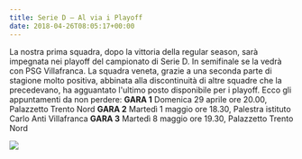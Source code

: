 ```yaml
---
title: Serie D – Al via i Playoff
date: 2018-04-26T08:05:17+00:00
---
```

La nostra prima squadra, dopo la vittoria della regular season, sarà impegnata nei playoff del campionato di Serie D. In semifinale se la vedrà con PSG Villafranca. La squadra veneta, grazie a una seconda parte di stagione molto positiva, abbinata alla discontinuità di altre squadre che la precedevano, ha agguantato l'ultimo posto disponibile per i playoff. Ecco gli appuntamenti da non perdere: 
**GARA 1** Domenica 29 aprile ore 20.00, Palazzetto Trento Nord 
**GARA 2** Martedì 1 maggio ore 18.30, Palestra istituto Carlo Anti Villafranca 
**GARA 3** Martedì 8 maggio ore 19.30, Palazzetto Trento Nord 

![](/images/articoli/franceschi-eurocar.jpg)